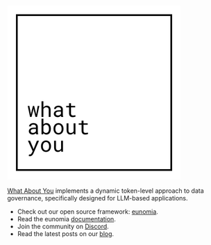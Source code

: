 ![WAY Logo](../assets/logo.svg)

[What About You][whataboutyou-website] implements a dynamic token-level approach to data governance, specifically designed for LLM-based applications.
* Check out our open source framework: [eunomia][eunomia-github].
* Read the eunomia [documentation][eunomia-docs].
* Join the community on [Discord][discord].
* Read the latest posts on our [blog][whataboutyou-blog].

[whataboutyou-website]: https://whataboutyou.ai/
[whataboutyou-blog]: https://whataboutyou.ai/blog
[eunomia-github]: https://github.com/whataboutyou-ai/eunomia
[eunomia-docs]: https://whataboutyou-ai.github.io/eunomia/
[discord]: https://discord.gg/TyhGZtzg3G
